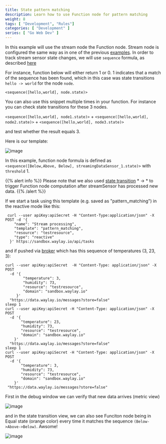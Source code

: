 ```yaml
---
title: State pattern matching
description: Learn how to use Function node for pattern matching
weight: 8
tags: [ "Development", "Rules"]
categories: [ "Development" ]
series: [ "Go Web Dev" ]
---
```


In this example will use the stream node the Function node. Stream node is configured the same way as in one of the previous [examples](rule_patterns/stream_data_threshold_crossing/). In order to track stream sensor state changes, we will use `sequence` formula, as described [here](api/sensors-and-actuators/#sequence)

For instance, function below will either return 1 or 0. 1 indicates that a match of the sequence has been found, which in this case was state transitions `hello -> world` for the node `node`. 

`<sequence([hello,world], node.state)>`

You can also use this snippet multiple times in your function. For instance you can check state transitions for these 3 nodes.

`<sequence([hello,world], node1.state)>`  + `<sequence([hello,world], node2.state)>` + `<sequence([hello,world], node3.state)>`

and test whether the result equals 3.

Here is our template:

![image](/rules/pattern/pattern.png)

In this example, function node formula is defined as `<sequence([Below,Above, Below], streamingDataSensor_1.state)>` with `threshold` 1.

{{% alert info %}}
Please note that we also used [state transition](/rule_patterns/flow_contrl/) * -> * to trigger Function node computation after streamSensor has processed new data. 
{{% /alert %}}

If we start a task using this template (e.g. saved as "pattern_matching") in the reactive mode like this:

```
 curl --user apiKey:apiSecret -H "Content-Type:application/json" -X POST -d '{
    "name": "Stream processing",
    "template": "pattern_matching",
    "resource": "testresource",
    "type": "reactive"
  }' https://sandbox.waylay.io/api/tasks
 ```

and if pushed via [broker](/api/broker-and-storage/) which has this sequence of temperatures (3, 23, 3):

```
curl --user apiKey:apiSecret  -H "Content-Type: application/json" -X POST  
  -d '{ 
        "temperature": 3, 
        "humidity": 73, 
        "resource": "testresource", 
        "domain": "sandbox.waylay.io"
     }'
  "https://data.waylay.io/messages?store=false"
sleep 1
curl --user apiKey:apiSecret -H "Content-Type: application/json" -X POST  
  -d '{ 
       "temperature": 23, 
       "humidity": 73, 
       "resource": "testresource", 
       "domain": "sandbox.waylay.io"
    }'
  "https://data.waylay.io/messages?store=false"
sleep 1
curl --user apiKey:apiSecret -H "Content-Type: application/json" -X POST  
  -d '{ 
       "temperature": 3, 
       "humidity": 73, 
       "resource": "testresource", 
       "domain": "sandbox.waylay.io"
    }'
 "https://data.waylay.io/messages?store=false"
 ```

First in the debug window we can verify that new data arrives (metric view)

![image](/rules/pattern/raw.png)

and in the state transition view, we can also see Funciton node being in Equal state (orange color) every time it matches the sequence `(Below->Above->Below)`. Awsome!

![image](/rules/pattern/states.png)

